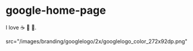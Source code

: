 # google-home-page

 I love :coffee:  :pizza:  :dancer:.
  
  
  
  src="/images/branding/googlelogo/2x/googlelogo_color_272x92dp.png"

